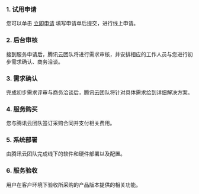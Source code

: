 
### 1. 试用申请
您可以单击 [立即申请](https://cloud.tencent.com/apply/p/nrba9i6uhe) 填写申请单后提交，进行线上申请。

### 2. 后台审核
接到服务申请后，腾讯云团队将进行需求审核，并安排相应的工作人员与您进行初步需求确认、商务洽谈。

### 3. 需求确认
完成初步需求评审与商务洽谈后，腾讯云团队将针对具体需求给到详细解决方案。

### 4. 服务购买
您与腾讯云团队签订采购合同并支付相关费用。

### 5. 系统部署
由腾讯云团队完成线下的软件和硬件部署以及配置。

### 6. 服务验收
用户在客户环境下验收所采购的产品版本提供的相关功能。 
